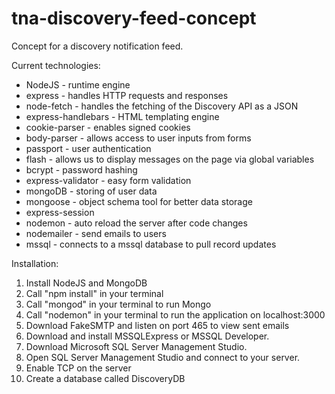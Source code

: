 
# tna-discovery-feed-concept  
Concept for a discovery notification feed.  
  
Current technologies:  
  
* NodeJS - runtime engine  
* express - handles HTTP requests and responses  
* node-fetch - handles the fetching of the Discovery API as a JSON  
* express-handlebars - HTML templating engine  
* cookie-parser - enables signed cookies  
* body-parser - allows access to user inputs from forms  
* passport - user authentication  
* flash - allows us to display messages on the page via global variables  
* bcrypt - password hashing  
* express-validator - easy form validation  
* mongoDB - storing of user data  
* mongoose - object schema tool for better data storage  
* express-session  
* nodemon - auto reload the server after code changes  
* nodemailer - send emails to users  
* mssql - connects to a mssql database to pull record updates
  

Installation:  

1. Install NodeJS and MongoDB  
2. Call "npm install" in your terminal  
3. Call "mongod" in your terminal to run Mongo  
3. Call "nodemon" in your terminal to run the application on localhost:3000  
4. Download FakeSMTP and listen on port 465 to view sent emails
5. Download and install MSSQLExpress or MSSQL Developer.
6. Download Microsoft SQL Server Management Studio.
7. Open SQL Server Management Studio and connect to your server.
8. Enable TCP on the server
6. Create a database called DiscoveryDB